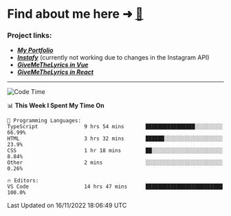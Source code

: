 # Find about me here ➜ [🧑](https://pauabella.dev)

### Project links:
- ***[My Portfolio](https://pauabella.dev)***
- ***[Instafy](https://instafy.me)*** (currently not working due to changes in the Instagram API)
- ***[GiveMeTheLyrics in Vue](https://lyrics.pauabella.dev)***
- ***[GiveMeTheLyrics in React](https://pauabella.dev/GiveMeTheLyrics)***

---
<!--START_SECTION:waka-->
![Code Time](http://img.shields.io/badge/Code%20Time-1%2C642%20hrs%2041%20mins-blue)

📊 **This Week I Spent My Time On** 

```text
💬 Programming Languages: 
TypeScript               9 hrs 54 mins       ████████████████░░░░░░░░░   66.99% 
HTML                     3 hrs 32 mins       ██████░░░░░░░░░░░░░░░░░░░   23.9% 
CSS                      1 hr 18 mins        ██░░░░░░░░░░░░░░░░░░░░░░░   8.84% 
Other                    2 mins              ░░░░░░░░░░░░░░░░░░░░░░░░░   0.26%

🔥 Editors: 
VS Code                  14 hrs 47 mins      █████████████████████████   100.0%

```


 Last Updated on 16/11/2022 18:06:49 UTC
<!--END_SECTION:waka-->
